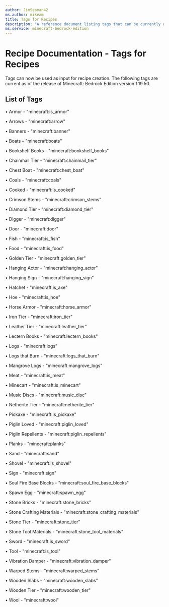 ```yaml
---
author: JimSeaman42
ms.author: mikeam
title: Tags for Recipes
description: "A reference document listing tags that can be currently used as input for recipe creation"
ms.service: minecraft-bedrock-edition
---
```


# Recipe Documentation - Tags for Recipes

Tags can now be used as input for recipe creation. The following tags are current as of the release of Minecraft: Bedrock Edition version 1.19.50.

## List of Tags

• Armor - "minecraft:is_armor"

• Arrows - "minecraft:arrow"

• Banners - "minecraft:banner"

• Boats – "minecraft:boats"

• Bookshelf Books - "minecraft:bookshelf_books"

• Chainmail Tier - "minecraft:chainmail_tier"

• Chest Boat - "minecraft:chest_boat"

• Coals - "minecraft:coals"

• Cooked - "minecraft:is_cooked"

• Crimson Stems - "minecraft:crimson_stems"

• Diamond Tier - "minecraft:diamond_tier"

• Digger - "minecraft:digger"

• Door - "minecraft:door"

• Fish - "minecraft:is_fish"

• Food - "minecraft:is_food"

• Golden Tier - "minecraft:golden_tier"

• Hanging Actor - "minecraft:hanging_actor"

• Hanging Sign - "minecraft:hanging_sign"

• Hatchet - "minecraft:is_axe"

• Hoe - "minecraft:is_hoe"

• Horse Armor - "minecraft:horse_armor"

• Iron Tier - "minecraft:iron_tier"

• Leather Tier - "minecraft:leather_tier"

• Lectern Books - "minecraft:lectern_books"

• Logs - "minecraft:logs"

• Logs that Burn - "minecraft:logs_that_burn"

• Mangrove Logs - "minecraft:mangrove_logs"

• Meat - "minecraft:is_meat"

• Minecart - "minecraft:is_minecart"

• Music Discs - "minecraft:music_disc"

• Netherite Tier - "minecraft:netherite_tier"

• Pickaxe - "minecraft:is_pickaxe"

• Piglin Loved - "minecraft:piglin_loved"

• Piglin Repellents - "minecraft:piglin_repellents"

• Planks - "minecraft:planks"

• Sand - "minecraft:sand"

• Shovel - "minecraft:is_shovel"

• Sign - "minecraft:sign"

• Soul Fire Base Blocks - "minecraft:soul_fire_base_blocks"

• Spawn Egg - "minecraft:spawn_egg"

• Stone Bricks - "minecraft:stone_bricks"

• Stone Crafting Materials - "minecraft:stone_crafting_materials"

• Stone Tier - "minecraft:stone_tier"

• Stone Tool Materials - "minecraft:stone_tool_materials"

• Sword - "minecraft:is_sword"

• Tool - "minecraft:is_tool"

• Vibration Damper - "minecraft:vibration_damper"

• Warped Stems - "minecraft:warped_stems"

• Wooden Slabs - "minecraft:wooden_slabs"

• Wooden Tier - "minecraft:wooden_tier"

• Wool - "minecraft:wool"

